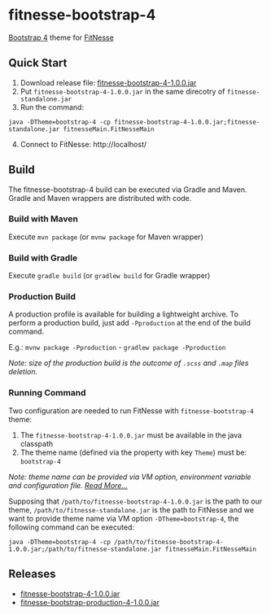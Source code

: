 # fitnesse-bootstrap-4
[Bootstrap 4](https://getbootstrap.com/)  theme for [FitNesse](http://fitnesse.org/)

## Quick Start
1. Download release file: [fitnesse-bootstrap-4-1.0.0.jar](https://getbootstrap.com/)
2. Put `fitnesse-bootstrap-4-1.0.0.jar` in the same direcotry of `fitnesse-standalone.jar`
3. Run the command:
  ```
  java -DTheme=bootstrap-4 -cp fitnesse-bootstrap-4-1.0.0.jar;fitnesse-standalone.jar fitnesseMain.FitNesseMain
  ```
4. Connect to FitNesse: http://localhost/

## Build
The fitnesse-bootstrap-4 build can be executed via Gradle and Maven. Gradle and Maven 
wrappers are distributed with code.
### Build with Maven
Execute ```mvn package``` (or ```mvnw package``` for Maven wrapper)
### Build with Gradle
Execute ```gradle build``` (or ```gradlew build``` for Gradle wrapper)
### Production Build
A production profile is available for building a lightweight archive. To perform a 
production build, just add `-Pproduction` at the end of the build command.

E.g.: ```mvnw package -Pproduction``` - ```gradlew package -Pproduction``` 

*Note: size of the production build is the outcome of `.scss` and `.map` files deletion.*


### Running Command
Two configuration are needed to run FitNesse with `fitnesse-bootstrap-4` theme:
1. The `fitnesse-bootstrap-4-1.0.0.jar` must be available in the java classpath
2. The theme name (defined via the property with key `Theme`) must be: `bootstrap-4`

*Note: theme name can be provided via VM option, environment variable and configuration 
file. [Read More...](http://fitnesse.org/FitNesse.UserGuide.AdministeringFitNesse.ConfigurationFile)*

Supposing that `/path/to/fitnesse-bootstrap-4-1.0.0.jar` is the path to our theme, `/path/to/fitnesse-standalone.jar` is the path to FitNesse and we want to provide theme name via VM option `-DTheme=bootstrap-4`, the following command can be executed:
```
java -DTheme=bootstrap-4 -cp /path/to/fitnesse-bootstrap-4-1.0.0.jar;/path/to/fitnesse-standalone.jar fitnesseMain.FitNesseMain
```

## Releases
 - [fitnesse-bootstrap-4-1.0.0.jar](https://github.com/gun88/fitnesse-bootstrap-4/releases/download/latest/fitnesse-bootstrap-4-1.0.0.jar)
 - [fitnesse-bootstrap-production-4-1.0.0.jar](https://github.com/gun88/fitnesse-bootstrap-4/releases/download/latest/fitnesse-bootstrap-4-production-1.0.0.jar)
